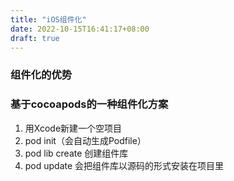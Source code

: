 ```yaml
---
title: "iOS组件化"
date: 2022-10-15T16:41:17+08:00
draft: true
---
```


### 组件化的优势




### 基于cocoapods的一种组件化方案

1. 用Xcode新建一个空项目
2. pod init（会自动生成Podfile）
3. pod lib create <podname> 创建组件库
4. pod update <podname> 会把组件库以源码的形式安装在项目里
